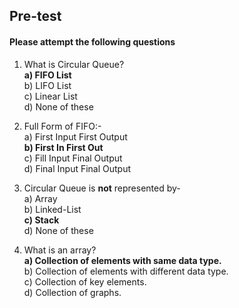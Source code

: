## Pre-test
#### Please attempt the following questions

1) What is Circular Queue?<br>
<b>a) FIFO List</b><br>
b) LIFO List<br>
c) Linear List<br>
d) None of these<br>

2) Full Form of FIFO:-<br>
a)  First Input First Output <br>
<b> b) First In First Out</b><br>
c) Fill Input Final Output<br>
d)  Final Input Final Output<br>

3) Circular Queue is <b>not</b> represented by-<br>
a) Array<br>
b) Linked-List <br>
<b>c) Stack</b><br>
d) None of these<br>

4) What is an array? <br>
<b>a) Collection of elements with same data type. <br></b>
b) Collection of elements with different data type.<br>
c) Collection of key elements.<br>
d) Collection of graphs.<br>

